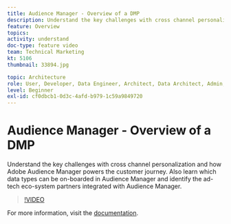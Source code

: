 ```yaml
---
title: Audience Manager - Overview of a DMP
description: Understand the key challenges with cross channel personalization and how Adobe Audience Manager powers the customer journey. Also learn which data types can be on-boarded in Audience Manager and identify the ad-tech eco-system partners integrated with Audience Manager.
feature: Overview
topics: 
activity: understand
doc-type: feature video
team: Technical Marketing
kt: 5106
thumbnail: 33894.jpg

topic: Architecture
role: User, Developer, Data Engineer, Architect, Data Architect, Admin, Leader
level: Beginner
exl-id: cf0dbcb1-0d3c-4afd-b979-1c59a9849720
---
```

# Audience Manager - Overview of a DMP

Understand the key challenges with cross channel personalization and how Adobe Audience Manager powers the customer journey. Also learn which data types can be on-boarded in Audience Manager and identify the ad-tech eco-system partners integrated with Audience Manager.

>[!VIDEO](https://video.tv.adobe.com/v/33894/?quality=12)

For more information, visit the [documentation](https://docs.adobe.com/content/help/en/audience-manager/user-guide/overview/aam-overview.html).
